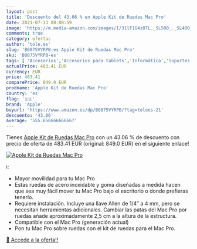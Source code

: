 ```yaml
---
layout: post
title: 'Descuento del 43.06 % en Apple Kit de Ruedas Mac Pro'
date: 2021-07-13 08:08:59
image: 'https://m.media-amazon.com/images/I/31lF1G4z8TL._SL500_._SL400_.jpg'
comments: true
category: ofertas
author: 'tole.es'
slug: 'B0875VYRPB-es Apple Kit de Ruedas Mac Pro'
sku: 'B0875VYRPB-es'
tags: [ 'Accesorios','Accesorios para tablets','Informática','Soportes para tablets','apple', ]
actualPrice: 483.41 EUR
currency: EUR
price: 483.41
comparePrice: 849.0 EUR
prodname: 'Apple Kit de Ruedas Mac Pro'
country: 'es'
flag: '🇪🇸'
brand: 'Apple'
buyurl: 'https://www.amazon.es/dp/B0875VYRPB/?tag=tolees-21'
descuento: '43.06'
average: '555.656666666667'
---
```


Tienes [Apple Kit de Ruedas Mac Pro](https://www.amazon.es/dp/B0875VYRPB/?tag=tolees-21) con un 43.06 % de descuento con precio de oferta de 483.41 EUR (original: 849.0 EUR) en el siguiente enlace!

[![Apple Kit de Ruedas Mac Pro](https://m.media-amazon.com/images/I/31lF1G4z8TL._SL500_._SL400_.jpg)](https://www.amazon.es/dp/B0875VYRPB/?tag=tolees-21)

ℹ️:

- Mayor movilidad para tu Mac Pro
- Estas ruedas de acero inoxidable y goma diseñadas a medida hacen que sea muy fácil mover tu Mac Pro bajo el escritorio o donde prefieras tenerlo.
- Requiere instalación. Incluye una llave Allen de 1/4″ a 4 mm, pero se necesitan herramientas adicionales. Cambiar las patas del Mac Pro por ruedas añade aproximadamente 2,5 cm a la altura de la estructura.
- Compatible con el Mac Pro (generación actual)
- Pon tu Mac Pro sobre ruedas con el kit de ruedas para el Mac Pro.

[🛒 Accede a la oferta!!](https://www.amazon.es/dp/B0875VYRPB/?tag=tolees-21)
